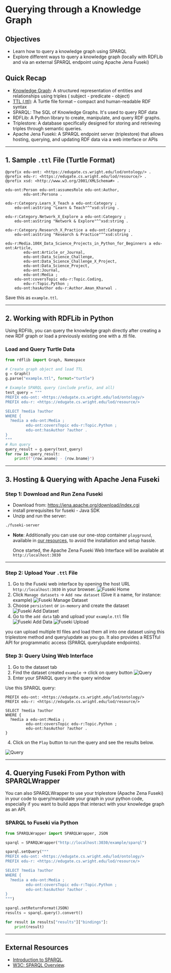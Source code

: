 # Querying through a Knowledge Graph

## Objectives

- Learn how to query a knowledge graph using SPARQL
- Explore different ways to query a knowledge graph (locally with RDFLib and via an external SPARQL endpoint using Apache Jena Fuseki)

## Quick Recap

- [Knowledge Graph](../01-graphs/graphs.md#directed-graph): A structured representation of entities and relationships using triples ( subject - predicate - object)
- [TTL (.ttl)](../01-graphs/graphs-ttl.md): A Turtle file format – compact and human-readable RDF syntax
- SPARQL: The SQL of Knowledge Graphs. It's used to query RDF data
- RDFLib: A Python library to create, manipulate, and query RDF graphs.
- Triplestore: A database specifically designed for storing and retrieving triples through semantic queries.
- Apache Jena Fuseki: A SPARQL endpoint server (triplestore) that allows hosting, querying, and updating RDF data via a web interface or APIs

---

## 1. Sample `.ttl` File (Turtle Format)

```ttl
@prefix edu-ont: <https://edugate.cs.wright.edu/lod/ontology/> .
@prefix edu-r: <https://edugate.cs.wright.edu/lod/resource/> .
@prefix xsd: <http://www.w3.org/2001/XMLSchema#> .

edu-ont:Person edu-ont:assumesRole edu-ont:Author,
        edu-ont:Persona .

edu-r:Category.Learn_X_Teach a edu-ont:Category ;
    edu-ont:asString "Learn & Teach"^^xsd:string .

edu-r:Category.Network_X_Explore a edu-ont:Category ;
    edu-ont:asString "Network & Explore"^^xsd:string .

edu-r:Category.Research_X_Practice a edu-ont:Category ;
    edu-ont:asString "Research & Practice"^^xsd:string .

edu-r:Media.100X_Data_Science_Projects_in_Python_for_Beginners a edu-ont:Article,
        edu-ont:Article_or_Journal,
        edu-ont:Data_Science_Challenge,
        edu-ont:Data_Science_Challenge_X_Project,
        edu-ont:Data_Science_Project,
        edu-ont:Journal,
        edu-ont:Media ;
    edu-ont:coversTopic edu-r:Topic.Coding,
        edu-r:Topic.Python ;
    edu-ont:hasAuthor edu-r:Author.Aman_Kharwal .
```

Save this as `example.ttl`.

---

## 2. Working with RDFLib in Python

Using RDFlib, you can query the knowledge graph directly after creating a new RDF graph or load a previously existing one with a .ttl file.

### Load and Query Turtle Data

```python
from rdflib import Graph, Namespace

# Create graph object and load TTL
g = Graph()
g.parse("example.ttl", format="turtle")

# Example SPARQL query (include prefix, and all)
test_query = """
PREFIX edu-ont: <https://edugate.cs.wright.edu/lod/ontology/>
PREFIX edu-r: <https://edugate.cs.wright.edu/lod/resource/>

SELECT ?media ?author
WHERE {
  ?media a edu-ont:Media ;
         edu-ont:coversTopic edu-r:Topic.Python ;
         edu-ont:hasAuthor ?author .
}
"""
# Run query
query_result = g.query(test_query)
for row in query_result:
    print(f"{row.aname} - {row.bname}")
```

---

## 3. Hosting & Querying with Apache Jena Fuseki

### Step 1: Download and Run Zena Fuseki

- Download from: https://jena.apache.org/download/index.cgi
- install prerequisites for fuseki - Java SDK
- Unzip and run the server:

```bash
./fuseki-server
```

- **Note**: Additionally you can use our one-stop container `playground`, available in [our resources](../../resources/playground_startup.md), to avoid the installation and setup hassle.

  Once started, the Apache Zena Fuseki Web Interface will be available at `http://localhost:3030`

---

### Step 2: Upload Your `.ttl` File

1. Go to the Fuseki web interface by opening the host URL `http://localhost:3030` in your browser.
   ![Fuseki Home](../../pngs/fuseki-home.png)
2. Click `Manage datasets` → `Add new dataset` (Give it a name, for instance: example)
   ![Fuseki Manage Dataset](../../pngs/fuseki-manage-dataset.png)
3. Choose `persistent` or `in-memory` and create the dataset
   ![Fuseki Add Dataset](../../pngs/fuseki-add-dataset.png)
4. Go to the `add data` tab and upload your `example.ttl` file
   ![Fuseki Add Data](../../pngs/fudeki-upload-1.png)
   ![Fuseki Upload](../../pngs/fudeki-upload-2.png)

you can upload multiple ttl files and load them all into one dataset using this triplestore method and query/update as you go. It also provides a RESTful API for programmatic access (SPARQL query/update endpoints).

### Step 3: Query Using Web Interface

1. Go to the dataset tab
2. Find the dataset created `example` → click on query button
   ![Query](../../pngs/fudeki-query-1.png)
3. Enter your SPARQL query in the query window

Use this SPARQL query:

```sparql
PREFIX edu-ont: <https://edugate.cs.wright.edu/lod/ontology/>
PREFIX edu-r: <https://edugate.cs.wright.edu/lod/resource/>

SELECT ?media ?author
WHERE {
  ?media a edu-ont:Media ;
         edu-ont:coversTopic edu-r:Topic.Python ;
         edu-ont:hasAuthor ?author .
}
```

4. Click on the `Play` button to run the query and see the results below.

![Query](../../pngs/fudeki-query-2.png)

---

## 4. Querying Fuseki From Python with SPARQLWrapper

You can also SPARQLWrapper to use your triplestore (Apache Zena Fuseki) in your code to query/manipulate your graph in your python code, especially if you want to build apps that interact with your knowledge graph as an API.

### SPARQL to Fuseki via Python

```python
from SPARQLWrapper import SPARQLWrapper, JSON

sparql = SPARQLWrapper("http://localhost:3030/example/sparql")

sparql.setQuery("""
PREFIX edu-ont: <https://edugate.cs.wright.edu/lod/ontology/>
PREFIX edu-r: <https://edugate.cs.wright.edu/lod/resource/>

SELECT ?media ?author
WHERE {
  ?media a edu-ont:Media ;
         edu-ont:coversTopic edu-r:Topic.Python ;
         edu-ont:hasAuthor ?author .
}
""")

sparql.setReturnFormat(JSON)
results = sparql.query().convert()

for result in results["results"]["bindings"]:
    print(result)
```

---

## External Resources

- [Introduction to SPARQL](https://rdflib.readthedocs.io/en/stable/intro_to_sparql.html).
- [W3C: SPARQL Overview](https://www.w3.org/TR/sparql11-overview/).
